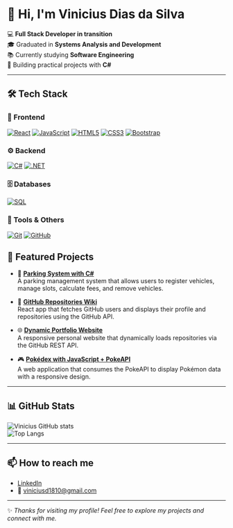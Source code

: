 # 👋 Hi, I'm Vinicius Dias da Silva  

💻 **Full Stack Developer in transition**  
🎓 Graduated in **Systems Analysis and Development**  
📚 Currently studying **Software Engineering**  
🚀 Building practical projects with **C#**  

---

## 🛠️ Tech Stack  

### 🎨 Frontend  
[![React](https://img.shields.io/badge/React-20232A?style=for-the-badge&logo=react&logoColor=61DAFB)]()
[![JavaScript](https://img.shields.io/badge/JavaScript-F7DF1E?style=for-the-badge&logo=javascript&logoColor=000)]()
[![HTML5](https://img.shields.io/badge/HTML5-E34F26?style=for-the-badge&logo=html5&logoColor=white)]()
[![CSS3](https://img.shields.io/badge/CSS3-1572B6?style=for-the-badge&logo=css3&logoColor=white)]()
[![Bootstrap](https://img.shields.io/badge/Bootstrap-563D7C?style=for-the-badge&logo=bootstrap&logoColor=white)]()

### ⚙️ Backend  
[![C#](https://img.shields.io/badge/C%23-239120?style=for-the-badge&logo=c-sharp&logoColor=white)]()
[![.NET](https://img.shields.io/badge/.NET-512BD4?style=for-the-badge&logo=dotnet&logoColor=white)]()  

### 🗄️ Databases
[![SQL](https://img.shields.io/badge/SQL-4479A1?style=for-the-badge&logo=database&logoColor=white)]()  

### 🧰 Tools & Others  
[![Git](https://img.shields.io/badge/Git-F05032?style=for-the-badge&logo=git&logoColor=white)]()
[![GitHub](https://img.shields.io/badge/GitHub-181717?style=for-the-badge&logo=github&logoColor=white)]()

## 📌 Featured Projects

- 🚗 **[Parking System with C#](https://github.com/Viniciusd1810/Parking_System_With_CSharp)**  
  A parking management system that allows users to register vehicles, manage slots, calculate fees, and remove vehicles.

- 📂 **[GitHub Repositories Wiki](https://github.com/Viniciusd1810/github-repositories-wiki)**  
  React app that fetches GitHub users and displays their profile and repositories using the GitHub API.

- 🌐 **[Dynamic Portfolio Website](https://github.com/Viniciusd1810/Personal_Portfolio_with_Dynamic_Project_Loading)**  
  A responsive personal website that dynamically loads repositories via the GitHub REST API.

- 🎮 **[Pokédex with JavaScript + PokeAPI](https://github.com/Viniciusd1810/Pokedex_With_JavaScript_And_PokeAPI)**  
  A web application that consumes the PokeAPI to display Pokémon data with a responsive design.

---

## 📊 GitHub Stats

![Vinicius GitHub stats](https://github-readme-stats.vercel.app/api?username=Viniciusd1810&show_icons=true&theme=radical)  
![Top Langs](https://github-readme-stats.vercel.app/api/top-langs/?username=Viniciusd1810&layout=compact&theme=radical)

---

## 📫 How to reach me

- [LinkedIn](https://www.linkedin.com/in/viniciusd1810)  
- 📧 viniciusd1810@gmail.com  

---

✨ *Thanks for visiting my profile! Feel free to explore my projects and connect with me.*
